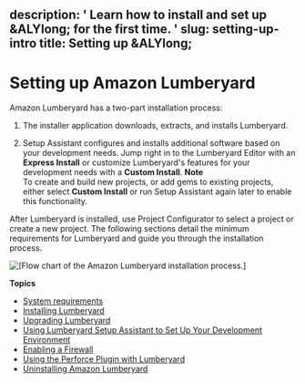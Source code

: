 description: ' Learn how to install and set up &ALYlong; for the first time. '
slug: setting-up-intro
title: Setting up &ALYlong;
---
# Setting up Amazon Lumberyard<a name="setting-up-intro"></a>

Amazon Lumberyard has a two\-part installation process:

1. The installer application downloads, extracts, and installs Lumberyard\.

1. Setup Assistant configures and installs additional software based on your development needs\. Jump right in to the Lumberyard Editor with an **Express Install** or customize Lumberyard's features for your development needs with a **Custom Install**\.
**Note**  
To create and build new projects, or add gems to existing projects, either select **Custom Install** or run Setup Assistant again later to enable this functionality\.

After Lumberyard is installed, use Project Configurator to select a project or create a new project\. The following sections detail the minimum requirements for Lumberyard and guide you through the installation process\.

![\[Flow chart of the Amazon Lumberyard installation process.\]](/images/lumberyard-install-flow-chart.png)

**Topics**
+ [System requirements](setting-up-system-requirements.md)
+ [Installing Lumberyard](setting-up-downloading-lumberyard.md)
+ [Upgrading Lumberyard](lumberyard-upgrading.md)
+ [Using Lumberyard Setup Assistant to Set Up Your Development Environment](lumberyard-launcher-intro.md)
+ [Enabling a Firewall](setting-up-firewall.md)
+ [Using the Perforce Plugin with Lumberyard](setting-up-lumberyard-perforce-plugin.md)
+ [Uninstalling Amazon Lumberyard](uninstalling-amazon-lumberyard.md)